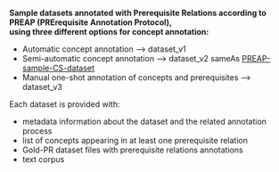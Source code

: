 **Sample datasets annotated with Prerequisite Relations according to  PREAP (PRErequisite Annotation Protocol),**\
**using three different options for concept annotation:**

- Automatic concept annotation --> dataset_v1
- Semi-automatic concept annotation --> dataset_v2 sameAs [PREAP-sample-CS-dataset](https://github.com/IntAIEdu/PRAT/tree/main/data/case-study-annotation/PREAP-sample-CS-dataset)
- Manual one-shot annotation of concepts and prerequisites --> dataset_v3

Each dataset is provided with: 
- metadata information about the dataset and the related annotation process
- list of concepts appearing in at least one prerequisite relation
- Gold-PR dataset files with prerequisite relations annotations
- text corpus
